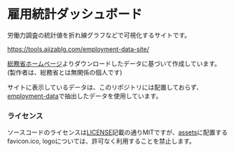 # 雇用統計ダッシュボード

労働力調査の統計値を折れ線グラフなどで可視化するサイトです。

https://tools.ajizablg.com/employment-data-site/

[総務省ホームページ](https://www.stat.go.jp/data/roudou/longtime/03roudou.html)よりダウンロードしたデータに基づいて作成しています。(製作者は、総務省とは無関係の個人です)

サイトに表示しているデータは、このリポジトリには配置しておらず、[
employment-data](https://github.com/st-user/employment-data)で抽出したデータを使用しています。

### ライセンス
ソースコードのライセンスは[LICENSE](https://github.com/st-user/employment-data-site/blob/master/LICENSE)記載の通りMITですが、[assets](https://github.com/st-user/employment-data-site/tree/master/assets)に配置するfavicon.ico, logoについては、許可なく利用することを禁止します。
